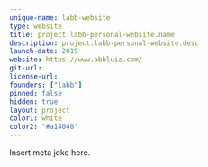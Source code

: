 ```yaml
---
unique-name: labb-website
type: website
title: project.labb-personal-website.name
description: project.labb-personal-website.desc
launch-date: 2019
website: https://www.abbluiz.com/
git-url:
license-url:
founders: ["labb"]
pinned: false
hidden: true
layout: project
color1: white
color2: "#a14040"
---
```


Insert meta joke here.